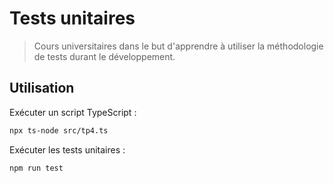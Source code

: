 # Tests unitaires

> Cours universitaires dans le but d'apprendre à utiliser la méthodologie de tests durant le développement.

## Utilisation

Exécuter un script TypeScript :

```bash
npx ts-node src/tp4.ts
```

Exécuter les tests unitaires :

```bash
npm run test
```
